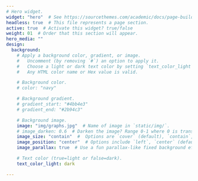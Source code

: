 ```yaml
---
# Hero widget.
widget: "hero"  # See https://sourcethemes.com/academic/docs/page-builder/
headless: true  # This file represents a page section.
active: true  # Activate this widget? true/false
weight: 01  # Order that this section will appear.
hero_media: ""
design:
  background:
    # Apply a background color, gradient, or image.
    #   Uncomment (by removing `#`) an option to apply it.
    #   Choose a light or dark text color by setting `text_color_light`.
    #   Any HTML color name or Hex value is valid.

    # Background color.
    # color: "navy"

    # Background gradient.
    # gradient_start: "#4bb4e3"
    # gradient_end: "#2b94c3"

    # Background image.
    image: "img/graphs.jpg"  # Name of image in `static/img/`.
    # image_darken: 0.6  # Darken the image? Range 0-1 where 0 is transparent and 1 is opaque.
    image_size: "contain"  #  Options are `cover` (default), `contain`, or `actual` size.
    image_position: "center"  # Options include `left`, `center` (default), or `right`.
    image_parallax: true  # Use a fun parallax-like fixed background effect? true/false

    # Text color (true=light or false=dark).
    text_color_light: dark

---
```


<br>
<br>
<br>
<br>
<br>
<br>
